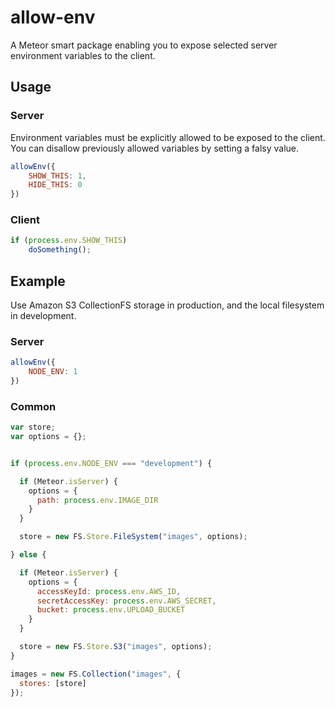 allow-env
=============

A Meteor smart package enabling you to expose selected server environment variables to the client.

## Usage

### Server

Environment variables must be explicitly allowed to be exposed to the client. You can disallow previously allowed variables by setting a falsy value.

```javascript
allowEnv({
    SHOW_THIS: 1,
    HIDE_THIS: 0
})
```

### Client

```javascript
if (process.env.SHOW_THIS)
    doSomething();
```

## Example

Use Amazon S3 CollectionFS storage in production, and the local filesystem in development.

### Server

```javascript
allowEnv({
    NODE_ENV: 1
})
```

### Common

```javascript
var store;
var options = {};


if (process.env.NODE_ENV === "development") {

  if (Meteor.isServer) {
    options = {
      path: process.env.IMAGE_DIR
    }
  }

  store = new FS.Store.FileSystem("images", options);

} else {

  if (Meteor.isServer) {
    options = {
      accessKeyId: process.env.AWS_ID,
      secretAccessKey: process.env.AWS_SECRET,
      bucket: process.env.UPLOAD_BUCKET
    }
  }

  store = new FS.Store.S3("images", options);
}

images = new FS.Collection("images", {
  stores: [store]
});

```
